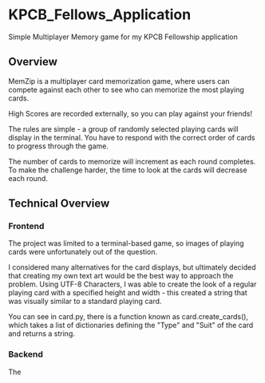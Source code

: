 # KPCB_Fellows_Application
Simple Multiplayer Memory game for my KPCB Fellowship application


## Overview

MemZip is a multiplayer card memorization game, where users can compete against each other to see who can memorize the most playing cards.

High Scores are recorded externally, so you can play against your friends!

The rules are simple - a group of randomly selected playing cards
will display in the terminal.  You have to respond with the correct order
of cards to progress through the game.

The number of cards to memorize will increment as each round completes.
To make the challenge harder, the time to look at the cards will decrease each round.


## Technical Overview

### Frontend

The project was limited to a terminal-based game, so images of playing cards were unfortunately out of the question.

I considered many alternatives for the card displays, but ultimately decided that creating my own text art would be the best way to approach the problem.  Using UTF-8 Characters, I was able to create the look of a regular playing card with a specified height and width - this created a string that was visually similar to a standard playing card.

You can see in card.py, there is a function known as card.create_cards(), which takes a list of dictionaries defining the "Type" and "Suit" of the card and returns a string.





### Backend

The
